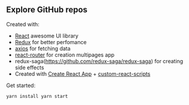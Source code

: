## Explore GitHub repos

Created with:
* [React](https://github.com/facebook/react) awesome UI library
* [Redux](https://github.com/reactjs/redux) for better perfomance
* [axios](https://github.com/axios/axios) for fetching data
* [react-router](https://github.com/ReactTraining/react-router) for creation multipages app
* redux-saga(https://github.com/redux-saga/redux-saga) for creating side effects
* Created with [Create React App](https://github.com/facebookincubator/create-react-app) + [custom-react-scripts](https://github.com/kitze/custom-react-scripts)

Get started:

``
yarn install
yarn start
``